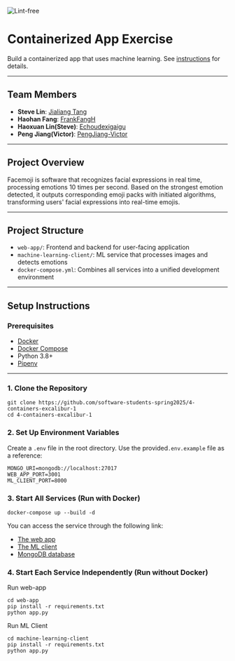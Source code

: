 ![Lint-free](https://github.com/nyu-software-engineering/containerized-app-exercise/actions/workflows/lint.yml/badge.svg)

# Containerized App Exercise

Build a containerized app that uses machine learning. See [instructions](./instructions.md) for details.

---

## Team Members
- **Steve Lin**: [Jialiang Tang](https://github.com/JialiangTang1)
- **Haohan Fang**: [FrankFangH](https://github.com/FrankFangH)
- **Haoxuan Lin(Steve)**: [Echoudexigaigu](https://github.com/Echoudexigaigu)
- **Peng Jiang(Victor)**: [PengJiang-Victor](https://github.com/PengJiang-Victor)

---

## Project Overview

Facemoji is software that recognizes facial expressions in real time, processing emotions 10 times per second. Based on the strongest emotion detected, it outputs corresponding emoji packs with initiated algorithms, transforming users' facial expressions into real-time emojis.

---

## Project Structure

- `web-app/`: Frontend and backend for user-facing application
- `machine-learning-client/`: ML service that processes images and detects emotions
- `docker-compose.yml`: Combines all services into a unified development environment

---

## Setup Instructions

### Prerequisites

- [Docker](https://www.docker.com/)
- [Docker Compose](https://docs.docker.com/compose/)
- Python 3.8+
- [Pipenv](https://pipenv.pypa.io/en/latest/)

---

### 1. Clone the Repository

```
git clone https://github.com/software-students-spring2025/4-containers-excalibur-1
cd 4-containers-excalibur-1
```

### 2. Set Up Environment Variables

Create a `.env` file in the root directory. Use the provided`.env.example` file as a reference:

```
MONGO_URI=mongodb://localhost:27017
WEB_APP_PORT=3001
ML_CLIENT_PORT=8000
```

### 3. Start All Services (Run with Docker)

```
docker-compose up --build -d
```

You can access the service through the following link:
- [The web app](http://localhost:3001)
- [The ML client](http://localhost:8000)
- [MongoDB database](http://localhost:27017)

### 4. Start Each Service Independently (Run without Docker)

Run web-app
```
cd web-app
pip install -r requirements.txt
python app.py
```
Run ML Client
```
cd machine-learning-client
pip install -r requirements.txt
python app.py
```
